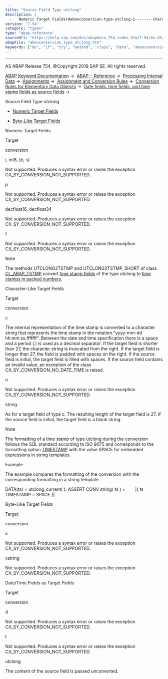```yaml
---
title: "Source Field Type utclong"
description: |
  -   Numeric Target Fields(#abenconversion-type-utclong-1--------character-like-target-fields---@ITOC@@ABENCONVERSION_TYPE_UTCLONG_2) -   Byte-Like Target Fields(#abenconversion-type-utclong-3--------date-time-fields-as-target-fields---@ITOC@@ABENCONVERSION_TYPE_UTCLONG_4) Numeric Target Fields T
version: "7.54"
category: "types"
type: "abap-reference"
sourceUrl: "https://help.sap.com/doc/abapdocu_754_index_htm/7.54/en-US/abenconversion_type_utclong.htm"
abapFile: "abenconversion_type_utclong.htm"
keywords: ["do", "if", "try", "method", "class", "data", "abenconversion", "type", "utclong"]
---
```


* * *

AS ABAP Release 754, ©Copyright 2019 SAP SE. All rights reserved.

[ABAP Keyword Documentation](https://help.sap.com/doc/abapdocu_754_index_htm/7.54/en-US/abenabap.htm) →  [ABAP − Reference](https://help.sap.com/doc/abapdocu_754_index_htm/7.54/en-US/abenabap_reference.htm) →  [Processing Internal Data](https://help.sap.com/doc/abapdocu_754_index_htm/7.54/en-US/abenabap_data_working.htm) →  [Assignments](https://help.sap.com/doc/abapdocu_754_index_htm/7.54/en-US/abenvalue_assignments.htm) →  [Assignment and Conversion Rules](https://help.sap.com/doc/abapdocu_754_index_htm/7.54/en-US/abenconversion_rules.htm) →  [Conversion Rules for Elementary Data Objects](https://help.sap.com/doc/abapdocu_754_index_htm/7.54/en-US/abenconversion_elementary.htm) →  [Date fields, time fields, and time stamp fields as source fields](https://help.sap.com/doc/abapdocu_754_index_htm/7.54/en-US/abendate_time_source_fields.htm) → 

Source Field Type utclong

-   [Numeric Target Fields](#abenconversion-type-utclong-1--------character-like-target-fields---@ITOC@@ABENCONVERSION_TYPE_UTCLONG_2)

-   [Byte-Like Target Fields](#abenconversion-type-utclong-3--------date-time-fields-as-target-fields---@ITOC@@ABENCONVERSION_TYPE_UTCLONG_4)

Numeric Target Fields

Target

conversion

i, int8, (b, s)

Not supported. Produces a syntax error or raises the exception CX\_SY\_CONVERSION\_NOT\_SUPPORTED.

p

Not supported. Produces a syntax error or raises the exception CX\_SY\_CONVERSION\_NOT\_SUPPORTED.

decfloat16, decfloat34

Not supported. Produces a syntax error or raises the exception CX\_SY\_CONVERSION\_NOT\_SUPPORTED.

f

Not supported. Produces a syntax error or raises the exception CX\_SY\_CONVERSION\_NOT\_SUPPORTED.

Note

The methods UTCLONG2TSTMP and UTCLONG2TSTMP\_SHORT of class [CL\_ABAP\_TSTMP](https://help.sap.com/doc/abapdocu_754_index_htm/7.54/en-US/abencl_abap_tstmp.htm) convert [time stamp fields](https://help.sap.com/doc/abapdocu_754_index_htm/7.54/en-US/abentimestamp_field_glosry.htm "Glossary Entry") of the type utclong to [time stamps in packed numbers](https://help.sap.com/doc/abapdocu_754_index_htm/7.54/en-US/abentime_stamps_packed.htm).

Character-Like Target Fields

Target

conversion

c

The internal representation of the time stamp is converted to a character string that represents the time stamp in the notation "yyyy-mm-dd hh:mm:ss.fffffff". Between the date and time specification there is a space and a period (.) is used as a decimal separator. If the target field is shorter than 27, the character string is truncated from the right. If the target field is longer than 27, the field is padded with spaces on the right. If the source field is initial, the target field is filled with spaces. If the source field contains an invalid value, an exception of the class CX\_SY\_CONVERSION\_NO\_DATE\_TIME is raised.

n

Not supported. Produces a syntax error or raises the exception CX\_SY\_CONVERSION\_NOT\_SUPPORTED.

string

As for a target field of type c. The resulting length of the target field is 27. If the source field is initial, the target field is a blank string.

Note

The formatting of a time stamp of type utclong during the conversion follows the SQL standard according to ISO 9075 and corresponds to the formatting option [TIMESTAMP](https://help.sap.com/doc/abapdocu_754_index_htm/7.54/en-US/abapcompute_string_format_options.htm) with the value SPACE for embedded expressions in string templates.

Example

The example compares the formatting of the conversion with the corresponding formatting in a string template.

DATA(ts) = utclong\_current( ).
ASSERT CONV string( ts ) =
       |{ ts TIMESTAMP = SPACE }|.

Byte-Like Target Fields

Target

conversion

x

Not supported. Produces a syntax error or raises the exception CX\_SY\_CONVERSION\_NOT\_SUPPORTED.

xstring

Not supported. Produces a syntax error or raises the exception CX\_SY\_CONVERSION\_NOT\_SUPPORTED.

Date/Time Fields as Target Fields

‎Target

conversion

d

Not supported. Produces a syntax error or raises the exception CX\_SY\_CONVERSION\_NOT\_SUPPORTED.

t

Not supported. Produces a syntax error or raises the exception CX\_SY\_CONVERSION\_NOT\_SUPPORTED.

utclong

The content of the source field is passed unconverted.